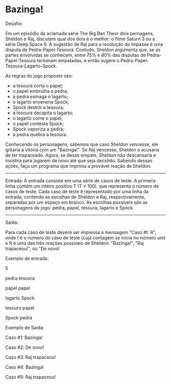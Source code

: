 
# Bazinga!

Desafio:

Em um episódio da aclamada série The Big Ban Theor dois pernagens, Sheldon e Raj, 
discutem qual dos dois é o melhor: o filme Saturn 3 ou a série Deep Space 9. 
A sugestão de Raj para a resolução do impasse é uma disputa de Pedra-Papel-Tesoura. 
Contudo, Sheldon argumenta que, se as partes envolvidas se conhecem,
entre 75% e 80% das disputas de Pedra-Papel-Tesoura terminam empatadas, e então sugere o Pedra-Papel-Tesoura-Lagarto-Spock.

As regras do jogo proposto são:

- a tesoura corta o papel;
- o papel embrulha a pedra;
- a pedra esmaga o lagarto;
- o lagarto envenena Spock;
- Spock destrói a tesoura;
- a tesoura decapita o lagarto;
- o lagarto come o papel;
- o papel contesta Spock;
- Spock vaporiza a pedra;
- a pedra quebra a tesoura.

Conhecendo os personagens, sabemos que caso Sheldon vencesse, ele gritaria a vitória com um "Bazinga!".
Se Raj vencesse, Sheldon o acusaria de ter trapaceado. Agora, se desse empate, 
Sheldon não descansaria e insistira para jogarem de novo até que seja decidido. Sabendo dessas ações, faça um programa que imprima a provável reação de Sheldon.

---

Entrada:
A entrada consiste em uma série de casos de teste. A primeira linha contém um inteiro positivo T (T ≤ 100), 
que representa o número de casos de teste. Cada caso de teste é representado por uma linha da entrada, 
contendo as escolhas de Sheldon e Raj, respectivamente, separadas por um espaço em branco. As escolhas possíveis são as personagens do jogo: pedra, papel, tesoura, lagarto e Spock.

---

Saída:

Para cada caso de teste deverá ser impressa a mensagem "Caso #t: R", onde t é o número do caso de teste (cuja contagem se inicia no número um)
e R é uma das três reações possíveis de Sheldon: "Bazinga!", "Raj trapaceou!", ou "De novo!

Exemplo de entrada:

5

pedra tesoura

papel papel

lagarto Spock

tesoura papel

Spock pedra

Exemplo de Saida:

Caso #1: Bazinga!

Caso #2: De novo!

Caso #3: Raj trapaceou!

Caso #4: Bazinga!

Caso #5: Raj trapaceou!

